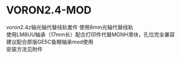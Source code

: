 # VORON2.4-MOD
voron2.4z轴光轴代替线轨套件
使用8mm光轴代替线轨  
使用LM8UU轴承（17mm长）配合打印件代替MGNH滑块，孔位完全兼容  
建议配合原版GE5C鱼眼轴承mod使用  
安装方法见附件
